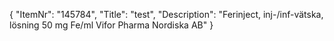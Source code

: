 {
  "ItemNr": "145784",
  "Title": "test",
  "Description": "Ferinject, inj-/inf-vätska, lösning 50 mg Fe/ml Vifor Pharma Nordiska AB"
}